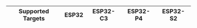 | Supported Targets | ESP32 | ESP32-C3 | ESP32-P4 | ESP32-S2 |
| ----------------- | ----- | -------- | -------- | -------- |

